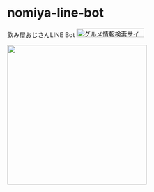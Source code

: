 # nomiya-line-bot
飲み屋おじさんLINE Bot
<a href="http://api.gnavi.co.jp/api/scope/" target="_blank">
<img src="http://api.gnavi.co.jp/api/img/credit/api_155_20.gif" width="155" height="20" border="0" alt="グルメ情報検索サイト　ぐるなび">
</a>

<img src="https://user-images.githubusercontent.com/1371174/39627555-4322e95e-4fe1-11e8-8abb-4da2ef15c015.jpg" width="320">

